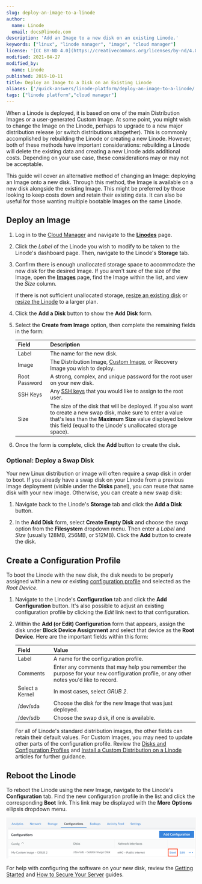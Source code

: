 ```yaml
---
slug: deploy-an-image-to-a-linode
author:
  name: Linode
  email: docs@linode.com
description: 'Add an Image to a new disk on an existing Linode.'
keywords: ["linux", "linode manager", "image", "cloud manager"]
license: '[CC BY-ND 4.0](https://creativecommons.org/licenses/by-nd/4.0)'
modified: 2021-04-27
modified_by:
  name: Linode
published: 2019-10-11
title: Deploy an Image to a Disk on an Existing Linode
aliases: ['/quick-answers/linode-platform/deploy-an-image-to-a-linode/','/quick-answers/linode-platform/deploy-an-image-to-a-linode-classic-manager/']
tags: ["linode platform","cloud manager"]
---
```


When a Linode is deployed, it is based on one of the main Distribution Images or a user-generated Custom Image. At some point, you might wish to change the Image on the Linode, perhaps to upgrade to a new major distribution release (or switch distributions altogether). This is commonly accomplished by rebuilding the Linode or creating a new Linode. However, both of these methods have important considerations: rebuilding a Linode will delete the existing data and creating a new Linode adds additional costs. Depending on your use case, these considerations may or may not be acceptable.

This guide will cover an alternative method of changing an Image: deploying an Image onto a new disk. Through this method, the Image is available on a new disk alongside the existing Image. This might be preferred by those looking to keep costs down and retain their existing data. It can also be useful for those wanting multiple bootable Images on the same Linode.

## Deploy an Image

1. Log in to the [Cloud Manager](https://cloud.linode.com/) and navigate to the **[Linodes](https://cloud.linode.com/linodes)** page.

1. Click the *Label* of the Linode you wish to modify to be taken to the Linode's dashboard page. Then, navigate to the Linode's **Storage** tab.

1. Confirm there is enough unallocated storage space to accommodate the new disk for the desired Image. If you aren't sure of the size of the Image, open the **[Images](https://cloud.linode.com/images)** page, find the Image within the list, and view the *Size* column.

    If there is not sufficient unallocated storage, [resize an existing disk](/docs/guides/resize-a-linode-disk/) or [resize the Linode](/docs/guides/resizing-a-linode/) to a larger plan.

1. Click the **Add a Disk** button to show the **Add Disk** form. 

1. Select the **Create from Image** option, then complete the remaining fields in the form:

    | Field | Description |
    |-------|-------------|
    | Label | The name for the new disk. |
    | Image | The Distribution Image, [Custom Image](/docs/platform/disk-images/linode-images/), or Recovery Image you wish to deploy. |
    | Root Password | A strong, complex, and unique password for the root user on your new disk. |
    | SSH Keys | Any [SSH keys](/docs/security/authentication/use-public-key-authentication-with-ssh/) that you would like to assign to the root user. |
    | Size | The size of the disk that will be deployed. If you also want to create a new swap disk, make sure to enter a value that's less than the **Maximum Size** value displayed below this field (equal to the Linode's unallocated storage space). |

1. Once the form is complete, click the **Add** button to create the disk.

### Optional: Deploy a Swap Disk

Your new Linux distribution or image will often require a swap disk in order to boot. If you already have a swap disk on your Linode from a previous image deployment (visible under the **Disks** panel), you can reuse that same disk with your new image. Otherwise, you can create a new swap disk:

1. Navigate back to the Linode's **Storage** tab and click the **Add a Disk** button.

1. In the **Add Disk** form, select **Create Empty Disk** and choose the *swap* option from the **Filesystem** dropdown menu. Then enter a *Label* and *Size* (usually 128MB, 256MB, or 512MB). Click the **Add** button to create the disk.

## Create a Configuration Profile

To boot the Linode with the new disk, the disk needs to be properly assigned within a new or existing [configuration profile](/docs/guides/disk-images-and-configuration-profiles/#configuration-profiles) and selected as the *Root Device*.

1. Navigate to the Linode's **Configuration** tab and click the **Add Configuration** button. It's also possible to adjust an existing configuration profile by clicking the *Edit* link next to that configuration.

1. Within the **Add (or Edit) Configuration** form that appears, assign the disk under **Block Device Assignment** and select that device as the **Root Device**. Here are the important fields within this form:

    | Field | Value |
    |-------|-------------|
    | Label | A name for the configuration profile. |
    | Comments | Enter any comments that may help you remember the purpose for your new configuration profile, or any other notes you'd like to record. |
    | Select a Kernel | In most cases, select *GRUB 2*. |
    | /dev/sda | Choose the disk for the new Image that was just deployed. |
    | /dev/sdb | Choose the swap disk, if one is available. |

    For all of Linode's standard distribution images, the other fields can retain their default values. For Custom Images, you may need to update other parts of the configuration profile. Review the [Disks and Configuration Profiles](/docs/platform/disk-images/disk-images-and-configuration-profiles/#configuration-profiles) and [Install a Custom Distribution on a Linode](/docs/tools-reference/custom-kernels-distros/install-a-custom-distribution-on-a-linode/) articles for further guidance.

## Reboot the Linode

To reboot the Linode using the new Image, navigate to the Linode's **Configuration** tab. Find the new configuration profile in the list and click the corresponding **Boot** link. This link may be displayed with the **More Options** ellipsis dropdown menu.

[![Boot the configuration profile](config-profile-boot.png)](config-profile-boot.png "Boot the configuration profile")

For help with configuring the software on your new disk, review the [Getting Started](/docs/getting-started/) and [How to Secure Your Server](/docs/security/securing-your-server/) guides.
